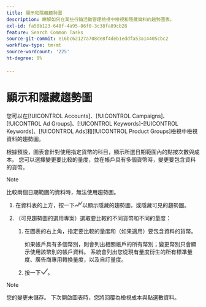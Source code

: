 ```yaml
---
title: 顯示和隱藏趨勢圖
description: 瞭解如何在某些行銷活動管理檢視中檢視和隱藏資料的趨勢圖表。
exl-id: fa58b123-648f-4a95-86f0-3c38fa89cb28
feature: Search Common Tasks
source-git-commit: e16bc62127a708de8f4deb1eddfa53a14405cbc2
workflow-type: tm+mt
source-wordcount: '225'
ht-degree: 0%

---
```


# 顯示和隱藏趨勢圖

您可以在[!UICONTROL Accounts]、[!UICONTROL Campaigns]、[!UICONTROL Ad Groups]、[!UICONTROL Keywords]-[!UICONTROL Keywords]、[!UICONTROL Ads]和[!UICONTROL Product Groups]檢視中檢視資料的趨勢圖。

根據預設，圖表會針對使用指定貨幣的科目，顯示所選日期範圍內的點按次數與成本。 您可以選擇變更要比較的量度，並在帳戶具有多個貨幣時，變更要包含資料的貨幣。

>[!NOTE]
>
>比較兩個日期範圍的資料時，無法使用趨勢圖。

1. 在資料表的上方，按一下![圖表](/help/search-social-commerce/assets/trend-chart.png "圖表")以顯示隱藏的趨勢圖，或隱藏可見的趨勢圖。

1. （可見趨勢圖的選用專案）選取要比較的不同貨幣和不同的量度：

   1. 在圖表的右上角，指定要比較的量度和（如果適用）要包含資料的貨幣。

      如果帳戶具有多個幣別，則會列出相關帳戶的所有幣別；變更幣別只會顯示使用該幣別的帳戶資料。 系統會列出您從現有量度衍生的所有標準量度、廣告商專用轉換量度，以及自訂量度。

   1. 按一下![儲存](/help/search-social-commerce/assets/save-checkmark.png "儲存")。

>[!NOTE]
>
>您的變更未儲存。 下次開啟圖表時，您將回覆為檢視成本與點選數資料。
